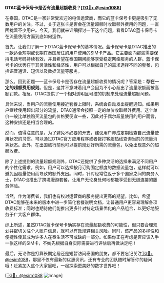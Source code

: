 **DTAC蓝卡保号卡是否有流量超额收费？[[TG💪+ @esim1088](https://t.me/s/esim1088)]**

在泰国，DTAC是一家非常受欢迎的电信运营商，而它的蓝卡保号卡更是吸引了无数用户的关注。不过，关于这张卡是否会在流量超额时收取额外费用的问题，一直困扰着不少用户。今天，我们就来详细探讨一下这个问题，看看DTAC蓝卡保号卡在流量使用方面到底如何运作。

首先，让我们了解一下DTAC蓝卡保号卡的基本情况。蓝卡保号卡是DTAC推出的一款适合短期或长期在泰国居住的用户使用的SIM卡产品。它主要面向那些需要保持电话号码持续有效，并且希望在泰国期间能够享受稳定网络服务的人群。蓝卡保号卡的优势在于其灵活性和经济性，用户可以根据自己的需求选择不同的套餐，包括语音通话、短信以及数据流量等服务。

那么，回到正题——蓝卡保号卡是否存在流量超额收费的情况呢？答案是：**存在一定的超额费用规则**。但是，这并不意味着用户会因为不小心超出了流量限额而被高额罚款。相反，DTAC提供了一个相对透明且可控的机制来处理流量超额问题。

具体来说，当用户的流量使用接近套餐上限时，系统会自动发出提醒通知。如果用户继续使用超出部分的流量，DTAC通常会按照一定的单价收取额外费用。这个单价一般比单独购买流量包的价格要便宜一些，因此对于偶尔超量使用的用户而言，这种安排还是相当合理的。

然而，值得注意的是，为了避免不必要的开支，建议用户养成定期检查自己流量使用状况的习惯。可以通过DTAC官方应用程序或者拨打客服热线查询当前的流量消耗状态。此外，在出国旅行前也可以提前规划好所需的流量包，以免出现意外的超额收费。

除了上述提到的流量超额规则外，DTAC还提供了多种灵活的选择来满足不同用户的个性化需求。例如，用户可以选择按月订购固定额度的数据流量包，这样就可以避免因超量使用而导致的额外支出。同时，针对经常往返于多个国家之间的商务人士，DTAC也推出了跨境漫游套餐，让用户无论身处何地都能享受到无缝连接的服务体验。

当然，作为消费者，我们也有权对运营商的服务提出更高的期望。比如，希望DTAC能够在未来的版本中进一步简化套餐说明文档，让普通用户更容易理解各项收费标准；同时也期待他们能推出更多针对特定场景优化的产品组合，以更好地服务于广大客户群体。

综上所述，虽然DTAC蓝卡保号卡确实存在流量超额收费的可能性，但只要合理规划并密切关注个人账户信息，就可以有效规避相关风险。同时，该产品的多样性和便捷性使其成为许多人在泰生活不可或缺的一部分。如果你正在考虑是否应该入手一张这样的SIM卡，不妨先根据自身实际需要进行评估后再做决定吧！

最后，无论你是打算长期定居还是短暂访问泰国的朋友，都不要忘记关注[TG💪+ @esim1088](https://t.me/s/esim1088)，那里不仅有最新的优惠资讯，还有专业的团队随时解答你的疑问哦！赶紧加入这个大家庭吧，一起探索更美好的数字世界吧！

[[TG💪+ @esim1088](https://t.me/s/esim1088) ![Image](https://i.postimg.cc/4NQfJmqS/Snipaste-2025-05-13-00-14-12.png)]